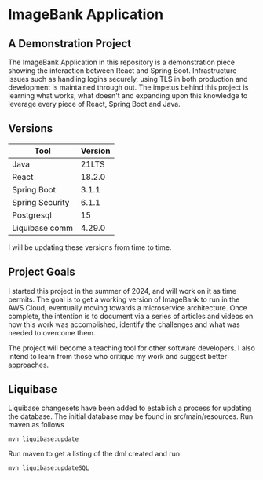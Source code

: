 
# ImageBank Application

## A Demonstration Project

The ImageBank Application in this repository is a demonstration piece showing the interaction between React and Spring Boot.  Infrastructure issues such as handling logins securely, using TLS in both production and development is maintained through out.  The impetus behind this project is learning what works, what doesn't and expanding upon this knowledge to leverage every piece of React, Spring Boot and Java.

## Versions

|Tool           | Version |
|---------------|---------|
|Java           | 21LTS   |
|React          | 18.2.0  |
|Spring Boot    | 3.1.1   |
|Spring Security| 6.1.1   |
|Postgresql     | 15      |
|Liquibase comm | 4.29.0  |

I will be updating these versions from time to time.

## Project Goals

I started this project in the summer of 2024, and will work on it as time permits.  The goal is to get a working version of ImageBank to run in the AWS Cloud, eventually moving towards a microservice architecture.  Once complete, the intention is to document via a series of articles and videos on how this work was accomplished, identify the challenges and what was needed to overcome them.

The project will become a teaching tool for other software developers.  I also intend to learn from those who critique my work and suggest better approaches.

## Liquibase 

Liquibase changesets have been added to establish a process for updating the database.  The initial database may be found in src/main/resources.  Run maven as follows
   
    mvn liquibase:update
   
Run maven to get a listing of the dml created and run

    mvn liquibase:updateSQL
